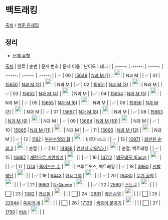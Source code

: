 # 백트래킹

[출처](https://github.com/tony9402/baekjoon) /
[백준 문제집](https://www.acmicpc.net/workbook/view/7645)

<h2>정리</h2>

- <a href="./">문제 유형</a>

[출처](https://github.com/tony9402/baekjoon/tree/main/backtracking)
| 완료 | 순번 | 문제 번호 | 문제 이름 | 난이도 | 태그 |
| :-----: | :-----: | :-----: | :-----: | :-----: | :-----: |
| ✅ | 00 | <a href="https://www.acmicpc.net/problem/15649" target="_blank">15649</a> | <a href="../solution/15649.js" target="_blank">N과 M (1)</a> | <img height="25px" width="25px" src="https://static.solved.ac/tier_small/8.svg"/> | N과 M |
| ✅ | 01 | <a href="https://www.acmicpc.net/problem/15650" target="_blank">15650</a> | <a href="../solution/15650.js" target="_blank">N과 M (2)</a> | <img height="25px" width="25px" src="https://static.solved.ac/tier_small/8.svg"/> | N과 M |
| ✅ | 02 | <a href="https://www.acmicpc.net/problem/15651" target="_blank">15651</a> | <a href="../solution/15651.js" target="_blank">N과 M (3)</a> | <img height="25px" width="25px" src="https://static.solved.ac/tier_small/8.svg"/> | N과 M |
| ✅ | 03 | <a href="https://www.acmicpc.net/problem/15652" target="_blank">15652</a> | <a href="../solution/15652.js" target="_blank">N과 M (4)</a> | <img height="25px" width="25px" src="https://static.solved.ac/tier_small/8.svg"/> | N과 M |
| ✅ | 04 | <a href="https://www.acmicpc.net/problem/15654" target="_blank">15654</a> | <a href="../solution/15654.js" target="_blank">N과 M (5)</a> | <img height="25px" width="25px" src="https://static.solved.ac/tier_small/8.svg"/> | N과 M |
| ✅ | 05 | <a href="https://www.acmicpc.net/problem/15655" target="_blank">15655</a> | <a href="../solution/15655.js" target="_blank">N과 M (6)</a> | <img height="25px" width="25px" src="https://static.solved.ac/tier_small/8.svg"/> | N과 M |
| ✅ | 06 | <a href="https://www.acmicpc.net/problem/15656" target="_blank">15656</a> | <a href="../solution/15656.js" target="_blank">N과 M (7)</a> | <img height="25px" width="25px" src="https://static.solved.ac/tier_small/8.svg"/> | N과 M |
| ✅ | 07 | <a href="https://www.acmicpc.net/problem/15657" target="_blank">15657</a> | <a href="../solution/15657.js" target="_blank">N과 M (8)</a> | <img height="25px" width="25px" src="https://static.solved.ac/tier_small/8.svg"/> | N과 M |
| ✅ | 08 | <a href="https://www.acmicpc.net/problem/15663" target="_blank">15663</a> | <a href="../solution/15663.js" target="_blank">N과 M (9)</a> | <img height="25px" width="25px" src="https://static.solved.ac/tier_small/9.svg"/> | N과 M |
| ✅ | 09 | <a href="https://www.acmicpc.net/problem/15664" target="_blank">15664</a> | <a href="../solution/15664.js" target="_blank">N과 M (10)</a> | <img height="25px" width="25px" src="https://static.solved.ac/tier_small/9.svg"/> | N과 M |
| ✅ | 10 | <a href="https://www.acmicpc.net/problem/15665" target="_blank">15665</a> | <a href="../solution/15665.js" target="_blank">N과 M (11)</a> | <img height="25px" width="25px" src="https://static.solved.ac/tier_small/9.svg"/> | N과 M |
| ✅ | 11 | <a href="https://www.acmicpc.net/problem/15666" target="_blank">15666</a> | <a href="../solution/15666.js" target="_blank">N과 M (12)</a> | <img height="25px" width="25px" src="https://static.solved.ac/tier_small/9.svg"/> | N과 M |
| ✅ | 12 | <a href="https://www.acmicpc.net/problem/1182" target="_blank">1182</a> | <a href="../solution/1182.js" target="_blank">부분수열의 합</a> | <img height="25px" width="25px" src="https://static.solved.ac/tier_small/9.svg"/> | 비트마스크 |
| ✅ | 13 | <a href="https://www.acmicpc.net/problem/10971" target="_blank">10971</a> | <a href="../solution/10971.js" target="_blank">외판원 순회 2</a> | <img height="25px" width="25px" src="https://static.solved.ac/tier_small/9.svg"/> | 순열 |
| ✅ | 14 | <a href="https://www.acmicpc.net/problem/14888" target="_blank">14888</a> | <a href="../solution/14888.js" target="_blank">연산자 끼워넣기</a> | <img height="25px" width="25px" src="https://static.solved.ac/tier_small/10.svg"/> | 순열, 백트래킹 |
| ✅ | 15 | <a href="https://www.acmicpc.net/problem/16987" target="_blank">16987</a> | <a href="../solution/16987.js" target="_blank">계란으로 계란치기</a> | <img height="25px" width="25px" src="https://static.solved.ac/tier_small/11.svg"/> | |
| ✅ | 16 | <a href="https://www.acmicpc.net/problem/14712" target="_blank">14712</a> | <a href="../solution/14712.js" target="_blank">넴모넴모 (Easy)</a> | <img height="25px" width="25px" src="https://static.solved.ac/tier_small/11.svg"/> | |
| ✅ | 17 | <a href="https://www.acmicpc.net/problem/1174" target="_blank">1174</a> | <a href="../solution/1174.js" target="_blank">줄어드는 수</a> | <img height="25px" width="25px" src="https://static.solved.ac/tier_small/11.svg"/> | 브루트포스, 백트래킹 |
| ✅ | 18 | <a href="https://www.acmicpc.net/problem/3980" target="_blank">3980</a> | <a href="../solution/3980.js" target="_blank">선발 명단</a> | <img height="25px" width="25px" src="https://static.solved.ac/tier_small/11.svg"/> | |
| ✅ | 19 | <a href="https://www.acmicpc.net/problem/6443" target="_blank">6443</a> | <a href="../solution/6443.js" target="_blank">애너그램</a> | <img height="25px" width="25px" src="https://static.solved.ac/tier_small/11.svg"/> | |
| ✅ | 20 | <a href="https://www.acmicpc.net/problem/18430" target="_blank">18430</a> | <a href="../solution/18430.js" target="_blank">무기 공학</a> | <img height="25px" width="25px" src="https://static.solved.ac/tier_small/12.svg"/> | |
| ✅ | 21 | <a href="https://www.acmicpc.net/problem/9663" target="_blank">9663</a> | <a href="../solution/9663.js" target="_blank">N-Queen</a> | <img height="25px" width="25px" src="https://static.solved.ac/tier_small/12.svg"/> | |
| ✅ | 22 | <a href="https://www.acmicpc.net/problem/2580" target="_blank">2580</a> | <a href="../solution/2580.js" target="_blank">스도쿠</a> | <img height="25px" width="25px" src="https://static.solved.ac/tier_small/12.svg"/> | |
| ⬜️ | 23 | <a href="https://www.acmicpc.net/problem/1062" target="_blank">1062</a> | <a href="../solution/1062.js" target="_blank">가르침</a> | <img height="25px" width="25px" src="https://static.solved.ac/tier_small/12.svg"/> | |
| ⬜️ | 24 | <a href="https://www.acmicpc.net/problem/2661" target="_blank">2661</a> | <a href="../solution/2661.js" target="_blank">좋은수열</a> | <img height="25px" width="25px" src="https://static.solved.ac/tier_small/12.svg"/> | |
| ⬜️ | 25 | <a href="https://www.acmicpc.net/problem/22944" target="_blank">22944</a> | <a href="../solution/22944.js" target="_blank">죽음의 비</a> | <img height="25px" width="25px" src="https://static.solved.ac/tier_small/13.svg"/> | |
| ⬜️ | 26 | <a href="https://www.acmicpc.net/problem/17136" target="_blank">17136</a> | <a href="../solution/17136.js" target="_blank">색종이 붙이기</a> | <img height="25px" width="25px" src="https://static.solved.ac/tier_small/14.svg"/> | |
| ⬜️ | 27 | <a href="https://www.acmicpc.net/problem/1799" target="_blank">1799</a> | <a href="../solution/1799.js" target="_blank">비숍</a> | <img height="25px" width="25px" src="https://static.solved.ac/tier_small/15.svg"/> | |
